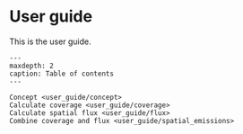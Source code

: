 # User guide

This is the user guide.

```{toctree}
---
maxdepth: 2
caption: Table of contents
---

Concept <user_guide/concept>
Calculate coverage <user_guide/coverage>
Calculate spatial flux <user_guide/flux>
Combine coverage and flux <user_guide/spatial_emissions>
```


